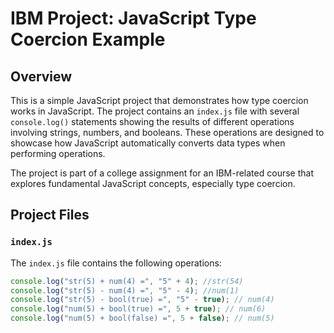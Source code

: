 # IBM Project: JavaScript Type Coercion Example

## Overview

This is a simple JavaScript project that demonstrates how type coercion works in JavaScript. The project contains an `index.js` file with several `console.log()` statements showing the results of different operations involving strings, numbers, and booleans. These operations are designed to showcase how JavaScript automatically converts data types when performing operations.

The project is part of a college assignment for an IBM-related course that explores fundamental JavaScript concepts, especially type coercion.

## Project Files

### `index.js`

The `index.js` file contains the following operations:

```javascript
console.log("str(5) + num(4) =", "5" + 4); //str(54) 
console.log("str(5) - num(4) =", "5" - 4); //num(1)
console.log("str(5) - bool(true) =", "5" - true); // num(4)
console.log("num(5) + bool(true) =", 5 + true); // num(6)
console.log("num(5) + bool(false) =", 5 + false); // num(5)
```
